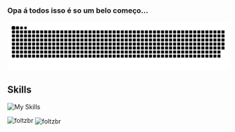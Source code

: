 ### Opa á todos isso é so um belo começo...

![Snake animation of GitHub contribution stats](https://raw.githubusercontent.com/ThaTiemsz/ThaTiemsz/output/snake.svg)

## Skills
![My Skills](https://skillicons.dev/icons?i=python)

<p>
  <img align="left" src="https://github-readme-stats.vercel.app/api/top-langs?username=foltzbr&show_icons=true&locale=en&layout=compact&theme=radical" alt="foltzbr" />
  &nbsp;<img align="center" src="https://github-readme-stats.vercel.app/api?username=foltzbr&show_icons=true&locale=en&theme=radical" alt="foltzbr" />
</p>


